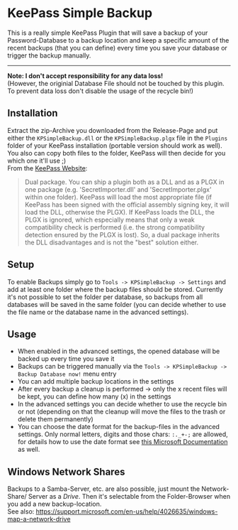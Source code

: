 # KeePass Simple Backup
This is a really simple KeePass Plugin that will save a backup of your Password-Database to a backup location and keep a specific amount of the recent backups (that you can define) every time you save your database or trigger the backup manually.

---

**Note: I don't accept responsibility for any data loss!**  
(However, the originial Database File should not be touched by this plugin. To prevent data loss don't disable the usage of the recycle bin!)

## Installation
Extract the zip-Archive you downloaded from the Release-Page and put either the `KPSimpleBackup.dll` or the `KPSimpleBackup.plgx` file in the `Plugins` folder of your KeePass installation (portable version should work as well).  
You also can copy both files to the folder, KeePass will then decide for you which one it'll use ;)  
From the [KeePass Website](https://keepass.info/help/v2_dev/plg_index.html):  
> Dual package. You can ship a plugin both as a DLL and as a PLGX in one package (e.g. 'SecretImporter.dll' and 'SecretImporter.plgx' within one folder). KeePass will load the most appropriate file (if KeePass has been signed with the official assembly signing key, it will load the DLL, otherwise the PLGX). If KeePass loads the DLL, the PLGX is ignored, which especially means that only a weak compatibility check is performed (i.e. the strong compatibility detection ensured by the PLGX is lost). So, a dual package inherits the DLL disadvantages and is not the "best" solution either.

## Setup
To enable Backups simply go to `Tools -> KPSimpleBackup -> Settings` and add at least one folder where the backup files should be stored. Currently it's not possible to set the folder per database, so backups from all databases will be saved in the same folder (you can decide whether to use the file name or the database name in the advanced settings).

## Usage
*  When enabled in the advanced settings, the opened database will be backed up every time you save it
*  Backups can be triggered manually via the `Tools -> KPSimpleBackup -> Backup Database now!` menu entry
*  You can add multiple backup locations in the settings
*  After every backup a cleanup is performed -> only the x recent files will be kept, you can define how many (x) in the settings
*  In the advanced settings you can decide whether to use the recycle bin or not (depending on that the cleanup will move the files to the trash or delete them permanently)
*  You can choose the date format for the backup-files in the advanced settings. Only normal letters, digits and those chars: `:._+-;` are allowed, for details how to use the date format see [this Microsoft Documentation](https://docs.microsoft.com/en-us/dotnet/standard/base-types/standard-date-and-time-format-strings) as well.

## Windows Network Shares
Backups to a Samba-Server, etc. are also possible, just mount the Network-Share/ Server as a _Drive_. Then it's selectable from the Folder-Browser when you add a new backup-location.  
See also: https://support.microsoft.com/en-us/help/4026635/windows-map-a-network-drive